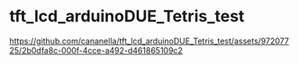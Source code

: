 # tft_lcd_arduinoDUE_Tetris_test


https://github.com/cananella/tft_lcd_arduinoDUE_Tetris_test/assets/97207725/2b0dfa8c-000f-4cce-a492-d461865109c2

